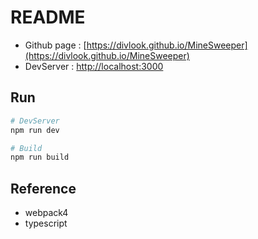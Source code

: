 # README

- Github page : [https://divlook.github.io/MineSweeper](https://divlook.github.io/MineSweeper)
- DevServer : [http://localhost:3000](http://localhost:3000)

## Run

```bash
# DevServer
npm run dev

# Build
npm run build
```

## Reference
- webpack4
- typescript
